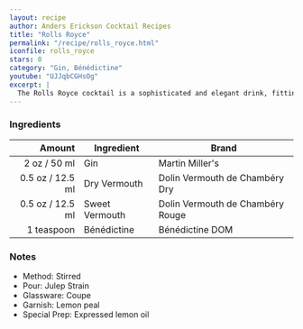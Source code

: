 ```yaml
---
layout: recipe
author: Anders Erickson Cocktail Recipes
title: "Rolls Royce"
permalink: "/recipe/rolls_royce.html"
iconfile: rolls_royce
stars: 0
category: "Gin, Bénédictine"
youtube: "UJJqbCGHsOg"
excerpt: |
  The Rolls Royce cocktail is a sophisticated and elegant drink, fitting for its luxurious namesake. It's a variation of the Martini, with the addition of sweet vermouth and Benedictine, which add complexity and depth to the classic gin and dry vermouth base.
---
```


### Ingredients

|     Amount | Ingredient     | Brand                            |
| ---------: | -------------- | -------------------------------- |
|       2 oz / 50 ml | Gin            | Martin Miller's                  |
|     0.5 oz / 12.5 ml | Dry Vermouth   | Dolin Vermouth de Chambéry Dry   |
|     0.5 oz / 12.5 ml | Sweet Vermouth | Dolin Vermouth de Chambéry Rouge |
| 1 teaspoon | Bénédictine    | Bénédictine DOM                  |

### Notes

- Method: Stirred
- Pour: Julep Strain
- Glassware: Coupe
- Garnish: Lemon peal
- Special Prep: Expressed lemon oil
